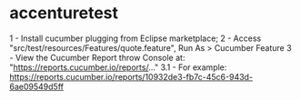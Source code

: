# accenturetest

1 - Install cucumber plugging from Eclipse marketplace;
2 - Access "src/test/resources/Features/quote.feature", Run As > Cucumber Feature
3 - View the Cucumber Report throw Console at: "https://reports.cucumber.io/reports/..."
3.1 - For example:  https://reports.cucumber.io/reports/10932de3-fb7c-45c6-943d-6ae09549d5ff 
